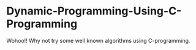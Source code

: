 # Dynamic-Programming-Using-C-Programming
Wohoo!! Why not try some well known algorithms using C-programming.
